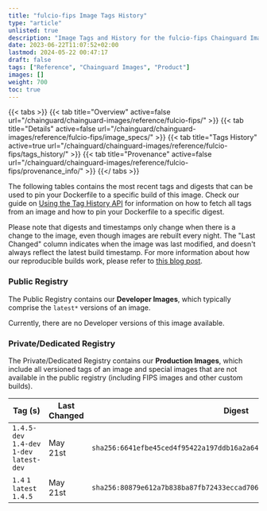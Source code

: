 ```yaml
---
title: "fulcio-fips Image Tags History"
type: "article"
unlisted: true
description: "Image Tags and History for the fulcio-fips Chainguard Image"
date: 2023-06-22T11:07:52+02:00
lastmod: 2024-05-22 00:47:17
draft: false
tags: ["Reference", "Chainguard Images", "Product"]
images: []
weight: 700
toc: true
---
```


{{< tabs >}}
{{< tab title="Overview" active=false url="/chainguard/chainguard-images/reference/fulcio-fips/" >}}
{{< tab title="Details" active=false url="/chainguard/chainguard-images/reference/fulcio-fips/image_specs/" >}}
{{< tab title="Tags History" active=true url="/chainguard/chainguard-images/reference/fulcio-fips/tags_history/" >}}
{{< tab title="Provenance" active=false url="/chainguard/chainguard-images/reference/fulcio-fips/provenance_info/" >}}
{{</ tabs >}}

The following tables contains the most recent tags and digests that can be used to pin your Dockerfile to a specific build of this image. Check our guide on [Using the Tag History API](/chainguard/chainguard-images/using-the-tag-history-api/) for information on how to fetch all tags from an image and how to pin your Dockerfile to a specific digest.

Please note that digests and timestamps only change when there is a change to the image, even though images are rebuilt every night. The "Last Changed" column indicates when the image was last modified, and doesn't always reflect the latest build timestamp. For more information about how our reproducible builds work, please refer to [this blog post](https://www.chainguard.dev/unchained/reproducing-chainguards-reproducible-image-builds).

### Public Registry
The Public Registry contains our **Developer Images**, which typically comprise the `latest*` versions of an image.

Currently, there are no Developer versions of this image available.

### Private/Dedicated Registry
The Private/Dedicated Registry contains our **Production Images**, which include all versioned tags of an image and special images that are not available in the public registry (including FIPS images and other custom builds).

| Tag (s)                                     | Last Changed | Digest                                                                    |
|---------------------------------------------|--------------|---------------------------------------------------------------------------|
|  `1.4.5-dev` `1.4-dev` `1-dev` `latest-dev` | May 21st     | `sha256:6641efbe45ced4f95422a197ddb16a2a640bf57c54dcedbd2b1da19f533e6f19` |
|  `1.4` `1` `latest` `1.4.5`                 | May 21st     | `sha256:80879e612a7b838ba87fb72433eccad70694f689e2125d8f6638ebee6caf985f` |

